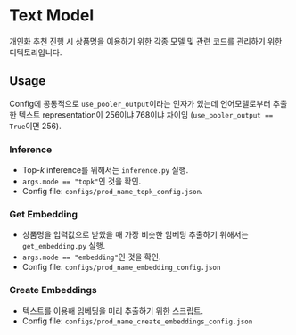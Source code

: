 # Text Model

개인화 추천 진행 시 상품명을 이용하기 위한 각종 모델 및 관련 코드를 관리하기 위한 디텍토리입니다.

## Usage

Config에 공통적으로 `use_pooler_output`이라는 인자가 있는데 언어모델로부터 추출한 텍스트 representation이 256이냐 768이냐 차이임 (`use_pooler_output == True`이면 256).

### Inference

- Top-$k$ inference를 위해서는 `inference.py` 실행.
- `args.mode == "topk"`인 것을 확인.
- Config file: `configs/prod_name_topk_config.json`.

### Get Embedding

- 상품명을 입력값으로 받았을 때 가장 비슷한 임베딩 추출하기 위해서는 `get_embedding.py` 실행.
- `args.mode == "embedding"`인 것을 확인.
- Config file: `configs/prod_name_embedding_config.json`

### Create Embeddings

- 텍스트를 이용해 임베딩을 미리 추출하기 위한 스크립트.
- Config file: `configs/prod_name_create_embeddings_config.json`
